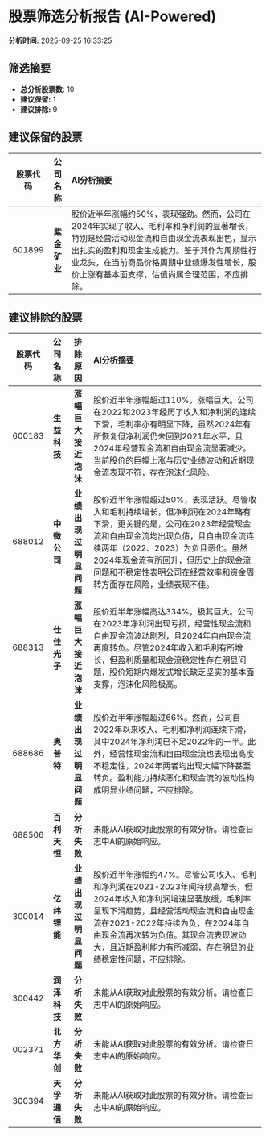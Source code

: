 # 股票筛选分析报告 (AI-Powered)

**分析时间:** 2025-09-25 16:33:25

## 筛选摘要

- **总分析股票数:** 10
- **建议保留:** 1
- **建议排除:** 9

## 建议保留的股票

| 股票代码 | 公司名称 | AI分析摘要 |
|:---:|:---:|:---|
| 601899 | **紫金矿业** | 股价近半年涨幅约50%，表现强劲。然而，公司在2024年实现了收入、毛利率和净利润的显著增长，特别是经营活动现金流和自由现金流表现出色，显示出扎实的盈利和现金生成能力。鉴于其作为周期性行业龙头，在当前商品价格周期中业绩爆发性增长，股价上涨有基本面支撑，估值尚属合理范围，不应排除。 |

## 建议排除的股票

| 股票代码 | 公司名称 | 排除原因 | AI分析摘要 |
|:---:|:---:|:---:|:---|
| 600183 | **生益科技** | **涨幅巨大接近泡沫** | 股价近半年涨幅超过110%，涨幅巨大。公司在2022和2023年经历了收入和净利润的连续下滑，毛利率亦有明显下降，虽然2024年有所恢复但净利润仍未回到2021年水平，且2024年经营现金流和自由现金流显著减少。当前股价的巨幅上涨与历史业绩波动和近期现金流表现不符，存在泡沫化风险。 |
| 688012 | **中微公司** | **业绩出现过明显问题** | 股价近半年涨幅超过50%，表现活跃。尽管收入和毛利持续增长，但净利润在2024年略有下滑，更关键的是，公司在2023年经营现金流和自由现金流均出现负值，且自由现金流连续两年（2022、2023）为负且恶化。虽然2024年现金流有所回升，但历史上的现金流问题和不稳定性表明公司在经营效率和资金周转方面存在风险，业绩表现不佳。 |
| 688313 | **仕佳光子** | **涨幅巨大接近泡沫** | 股价近半年涨幅高达334%，极其巨大。公司在2023年净利润出现亏损，经营性现金流和自由现金流波动剧烈，且2024年自由现金流再度转负。尽管2024年收入和毛利有所增长，但盈利质量和现金流稳定性存在明显问题，股价短期内爆发式增长缺乏坚实的基本面支撑，泡沫化风险极高。 |
| 688686 | **奥普特** | **业绩出现过明显问题** | 股价近半年涨幅超过66%。然而，公司自2022年以来收入、毛利和净利润连续下滑，其中2024年净利润已不足2022年的一半。此外，经营性现金流和自由现金流也表现出高度不稳定性，2024年两者均出现大幅下降甚至转负。盈利能力持续恶化和现金流的波动性构成明显业绩问题，不应排除。 |
| 688506 | **百利天恒** | **分析失败** | 未能从AI获取对此股票的有效分析。请检查日志中AI的原始响应。 |
| 300014 | **亿纬锂能** | **业绩出现过明显问题** | 股价近半年涨幅约47%。尽管公司收入、毛利和净利润在2021-2023年间持续高增长，但2024年收入和净利润增速显著放缓，毛利率呈现下滑趋势，且经营活动现金流和自由现金流在2021-2022年持续为负，在2024年自由现金流再次转为负值。其现金流表现波动大，且近期盈利能力有所减弱，存在明显的业绩稳定性问题，不应排除。 |
| 300442 | **润泽科技** | **分析失败** | 未能从AI获取对此股票的有效分析。请检查日志中AI的原始响应。 |
| 002371 | **北方华创** | **分析失败** | 未能从AI获取对此股票的有效分析。请检查日志中AI的原始响应。 |
| 300394 | **天孚通信** | **分析失败** | 未能从AI获取对此股票的有效分析。请检查日志中AI的原始响应。 |
